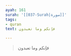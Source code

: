 ```yaml
---
ayah: 161
surah: '[[037-Surah|سورة]]'
tags:
- quran
text: فإنكم وما تعبدون

---
```

> فإنكم وما تعبدون
